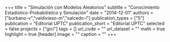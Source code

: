+++
title = "Simulación con Modelos Aleatorios"
subtitle = "Conocimiento Estadístico-Probabilístico y Simulación"
date = "2014-12-01"
authors = ["burbano-v","valdivieso-m","salcedo-l"]
publication_types = ["5"]
publication = "Editorial UPTC"
publication_short = "Editorial UPTC"
selected = false
projects = ["gici"]
tags = []
url_code = ""
url_dataset = ""
math = true
highlight = true
[header]
image = ""
caption = ""
+++
